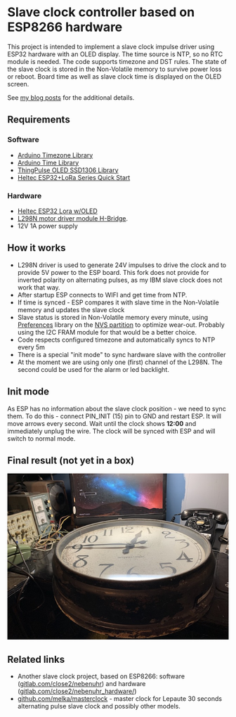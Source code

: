# Slave clock controller based on ESP8266 hardware

This project is intended to implement a slave clock impulse driver using ESP32 hardware
with an OLED display. The time source is NTP, so no RTC module is needed. The code supports timezone
and DST rules. The state of the slave clock is stored in the Non-Volatile memory to survive power loss or reboot. Board time as well as slave clock time is displayed on the OLED screen.

See [my blog posts](https://smallhacks.wordpress.com/2020/09/26/esp32-based-old-clock-controller-with-ntp-sync/) for the additional details. 

## Requirements

### Software

 - [Arduino Timezone Library](https://github.com/JChristensen/Timezone)
 - [Arduino Time Library ](https://playground.arduino.cc/Code/Time)
 - [ThingPulse OLED SSD1306 Library](https://github.com/ThingPulse/esp8266-oled-ssd1306)
 - [Heltec ESP32+LoRa Series Quick Start](https://heltec-automation-docs.readthedocs.io/en/latest/esp32/quick_start.html)

 
### Hardware
 
 - [Heltec ESP32 Lora w/OLED](https://www.amazon.com/dp/B07428W8H3)
 - [L298N motor driver module H-Bridge](https://www.instructables.com/id/Control-DC-and-stepper-motors-with-L298N-Dual-Moto/). 
 - 12V 1A power supply
 
## How it works

- L298N driver is used to generate 24V impulses to drive the clock and to provide 5V power
  to the ESP board. This fork does not provide for inverted polarity on alternating pulses, as my IBM slave clock does not work that way.
- After startup ESP connects to WIFI and get time from NTP.
- If time is synced - ESP compares it with slave time in the Non-Volatile memory and updates the slave clock
- Slave status is stored in Non-Volatile memory every minute, using [Preferences](https://github.com/espressif/arduino-esp32/tree/master/libraries/Preferences) library on the [NVS partition](https://docs.espressif.com/projects/esp-idf/en/latest/esp32/api-reference/storage/nvs_flash.html) to optimize wear-out. Probably using the I2C FRAM module for that would be a better choice.
- Code respects configured timezone and automatically syncs to NTP every 5m
- There is a special "init mode" to sync hardware slave with the controller
- At the moment we are using only one (first) channel of the L298N. The second could be used for the alarm or led backlight. 

## Init mode

As ESP has no information about the slave clock position - we need to sync them. To do this - connect PIN_INIT (15) pin to GND and restart ESP. It will move arrows every second. Wait until the clock shows **12:00** and immediately unplug the wire. The clock will be synced with ESP and will switch to normal mode. 

## Final result (not yet in a box)

![Clock and controller](clock.jpg "Clock and controller")

## Related links
- Another slave clock project, based on ESP8266: software ([gitlab.com/close2/nebenuhr](https://gitlab.com/close2/nebenuhr)) and hardware ([gitlab.com/close2/nebenuhr_hardware/](https://gitlab.com/close2/nebenuhr_hardware))
- [github.com/melka/masterclock](https://github.com/melka/masterclock]) - master clock for Lepaute 30 seconds alternating pulse slave clock and possibly other models.
